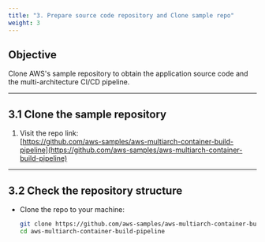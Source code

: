 ```yaml
---
title: "3. Prepare source code repository and Clone sample repo"
weight: 3
---
```


## Objective  
Clone AWS's sample repository to obtain the application source code and the multi-architecture CI/CD pipeline.

---

## 3.1 Clone the sample repository

1. Visit the repo link:  
   [https://github.com/aws-samples/aws-multiarch-container-build-pipeline](https://github.com/aws-samples/aws-multiarch-container-build-pipeline)

---

## 3.2 Check the repository structure

- Clone the repo to your machine:

  ```bash
  git clone https://github.com/aws-samples/aws-multiarch-container-build-pipeline.git
  cd aws-multiarch-container-build-pipeline
  ```
